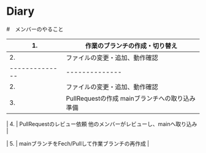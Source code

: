 # Diary
#　メンバーのやること

| 1.| 作業のブランチの作成・切り替え |
| -------------- | -------------- |
| 2.| ファイルの変更・追加、動作確認 |
| -------------- | -------------- |
| 2.| ファイルの変更・追加、動作確認 |s
| 3. | PullRequestの作成 mainブランチへの取り込み準備 | 

| 4. | PullRequestのレビュー依頼 他のメンバーがレビューし、mainへ取り込み | 

| 5. | mainブランチをFech/Pullして作業ブランチの再作成 | 

